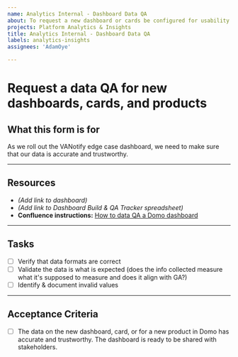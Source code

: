 ```yaml
---
name: Analytics Internal - Dashboard Data QA
about: To request a new dashboard or cards be configured for usability
projects: Platform Analytics & Insights
title: Analytics Internal - Dashboard Data QA
labels: analytics-insights
assignees: 'AdamOye'

---
```


# Request a data QA for new dashboards, cards, and products

## What this form is for
As we roll out the VANotify edge case dashboard, we need to make sure that our data is accurate and trustworthy. 

---
## Resources
- _(Add link to dashboard)_
- _(Add link to Dashboard Build & QA Tracker spreadsheet)_
- **Confluence instructions:** [How to data QA a Domo dashboard](https://vfs.atlassian.net/wiki/spaces/AT/pages/1821900905/How+to+Data+QA+Domo+dashboards)

---
## Tasks
- [ ] Verify that data formats are correct
- [ ] Validate the data is what is expected (does the info collected measure what it's supposed to measure and does it align with GA?)
- [ ] Identify & document invalid values
---
## Acceptance Criteria
- [ ] The data on the new dashboard, card, or for a new product in Domo has accurate and trustworthy. The dashboard is ready to be shared with stakeholders.
